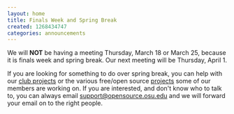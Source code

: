```yaml
---
layout: home
title: Finals Week and Spring Break
created: 1268434747
categories: announcements
---
```

We will **NOT** be having a meeting Thursday, March 18 or March 25, because it is finals week and spring break. Our next meeting will be Thursday, April 1.

If you are looking for something to do over spring break, you can help with our [club projects](/projects) or the various free/open source [projects](/git) some of our members are working on. If you are interested, and don't know who to talk to, you can always email support@opensource.osu.edu and we will forward your email on to the right people.
